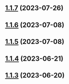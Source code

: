## [1.1.7](https://github.com/WorthyD/destiny-clan-dashboard/compare/1.1.6...1.1.7) (2023-07-26)



## [1.1.6](https://github.com/WorthyD/destiny-clan-dashboard/compare/1.1.5...1.1.6) (2023-07-08)



## [1.1.5](https://github.com/WorthyD/destiny-clan-dashboard/compare/1.1.4...1.1.5) (2023-07-08)



## [1.1.4](https://github.com/WorthyD/destiny-clan-dashboard/compare/1.1.3...1.1.4) (2023-06-21)



## [1.1.3](https://github.com/WorthyD/destiny-clan-dashboard/compare/1.1.2...1.1.3) (2023-06-20)



